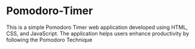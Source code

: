 # Pomodoro-Timer
This is a simple Pomodoro Timer web application developed using HTML, CSS, and JavaScript. The application helps users enhance productivity by following the Pomodoro Technique
